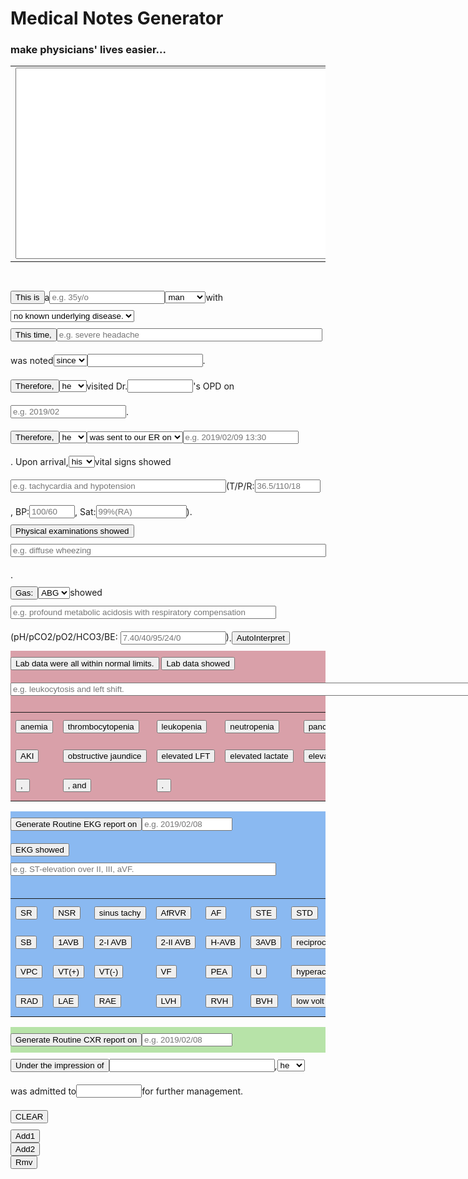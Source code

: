 <!DOCTYPE html>
<html><head><style>
html, body {
    padding: 5px;
}
input, p{
  display: inline-block;
  vertical-align: middle;
  margin: 10px 0;
}
#data-table {
    font-family: calibri, arial;
    width: 400px;
}
#data-table thead td {
    background-color: #8CCCF1;
}
#data-table td {
    border: 1px solid #466E85;
    width: 136px;
    padding: 7px;
}
#divLab {
   background-color: #d9a0a9
}
#divEKG {
   background-color: #8ab9f1
}
#divCXR {
   background-color: #b7e3a8
}
        </style></head>
<body>
<div id="div0">
    <h1>Medical Notes Generator</h1>
    <h3>make physicians' lives easier...</h3>
    <form name="MNgenerator">
    <table id =”display”><tr><td colspan="10">
    <textarea rows="20" cols="100" name="display" id="display"></textarea>
    </td></tr></table>
    </form>
</div><p>
<div id="div1">
<!--This is a ...-->
<button onclick="ThisIs()" id="ThisIs">This is</button><p>a</p><input type="text" id="age" placeholder="e.g. 35y/o"><select id="gender" onchange="sex()"><option value=" man ">man</option><option value=" woman ">woman</option></select><p>with</p><select id="underlying" onchange="UnderlyingBox()"><option value="no known underlying disease. ">no known underlying disease.</option><option value="history of:">history of:</option></select></div>
<div id="div2">
<!--This time, ...-->
<button onclick="ThisTime()" id="ThisTime">This time, </button><input type="text" size="50" id="S/S" placeholder="e.g. severe headache"><p>was noted</p><select id="sinceFor"><option value="since ">since</option><option value="for ">for</option></select><input type="text" size="20" id="duration1"><p>.</p>
</div>
<div id="div3">
<!--OPD-->
<button onclick="OPD()" id="OPD">Therefore, </button><select id="heShe3"><option value="he ">he</option><option value="she ">she</option></select><p>visited Dr.</p><input type="text" id="DrName" size="10"><p>'s OPD on</p><input type="text" id="Date2" placeholder="e.g. 2019/02"><p>.</p>
</div>
<div id="div4">
<!--ER-->
<button onclick="ER()" id="ER">Therefore, </button><select id="heShe1"><option value="he ">he</option><option value="she ">she</option></select><select id="sentVisit"><option value="was sent to our ER on ">was sent to our ER on</option><option value="visited our ER on ">visited our ER on</option></select><input type="text" id="Date1" placeholder="e.g. 2019/02/09 13:30"><p>. Upon arrival, </p><select id="hisHer1"><option value="his ">his</option><option value="her ">her</option></select><p>vital signs showed</p><input type="text" size="40" id="vitalsInp" placeholder="e.g. tachycardia and hypotension"><p> (T/P/R: </p><input type="text" size="10" id="TPR" placeholder="36.5/110/18"><p>, BP:</p><input type="text" size="6" id="BP" placeholder="100/60"><p>, Sat:</p><input type="text" size="15" id="Sat" placeholder="99%(RA)"><p>).</p>
</div>
<div id="div5">
<!--Physical examinations showed...-->
<button onclick="PE()" id="PE">Physical examinations showed </button><input type="text" id="PEresult" size="60" placeholder="e.g. diffuse wheezing"><p>.</p>
</div>
<div id="div6">
<!--ABG showed...-->
<button onclick="ABG()" id="ABG">Gas: </button><select id="ABGVBG"><option value="ABG ">ABG</option><option value="VBG ">VBG</option></select>showed<input type="text" id="GasResult" size="50" placeholder="e.g. profound metabolic acidosis with respiratory compensation">(pH/pCO2/pO2/HCO3/BE: <input type="text" id="GasData" size="18" placeholder="7.40/40/95/24/0">)<p>.</p><button onclick="GasInt()" id="GasInt">AutoInterpret</button>
</div>
<!--Lab data showed...-->
<div id="divLab">
<input type="button" name="Lab data were all within normal limits." value="Lab data were all within normal limits." onclick="MNgenerator.display.value += 'Lab data were all within normal limits. '">
<button onclick="Lab()" id="lab">Lab data showed </button>
<input type="text" id="LabResult" size="100" placeholder="e.g. leukocytosis and left shift.">
<table>
<tr>
<td><input type="button" name="anemia" value="anemia" onclick="LabResult.value += 'anemia'"></td>
<td><input type="button" name="thrombocytopenia" value="thrombocytopenia" onclick="LabResult.value += 'thrombocytopenia'"></td>
<td><input type="button" name="leukopenia" value="leukopenia" onclick="LabResult.value += 'leukopenia'"></td>
<td><input type="button" name="neutropenia" value="neutropenia" onclick="LabResult.value += 'neutropenia'"></td>
<td><input type="button" name="pancytopenia" value="pancytopenia" onclick="LabResult.value += 'pancytopenia'"></td>
<td><input type="button" name="leukocytosis" value="leukocytosis" onclick="LabResult.value += 'leukocytosis'"></td>
<td><input type="button" name="leukocytosis with left shift" value="leukocytosis with left shift" onclick="LabResult.value += 'leukocytosis with left shift'"></td>
</tr>
<tr>
<td><input type="button" name="AKI" value="AKI" onclick="LabResult.value += 'AKI'"></td>
<td><input type="button" name="obstructive jaundice" value="obstructive jaundice" onclick="LabResult.value += 'obstructive jaundice'"></td>
<td><input type="button" name="elevated LFT" value="elevated LFT" onclick="LabResult.value += 'elevated LFT'"></td>
<td><input type="button" name="elevated lactate" value="elevated lactate" onclick="LabResult.value += 'elevated lactate'"></td>
<td><input type="button" name="elevated CRP" value="elevated CRP" onclick="LabResult.value += 'elevated CRP'"></td>
</tr>
<tr>
<td><input type="button" name=", " value=", " onclick="LabResult.value += ', '"></td>
<td><input type="button" name=", and " value=", and" onclick="LabResult.value += ', and '"></td>
<td><input type="button" name=". " value=". " onclick="LabResult.value += '. '"></td>
</tr>
</table>
</div>
<!--EKG showed...-->
<div id="divEKG">
<button onclick="EKGRoutine()" id="EKGRoutine">Generate Routine EKG report on</button><input type="text" size="15" id="DateEKG" placeholder="e.g. 2019/02/08">

<button onclick="EKG()" id="EKG">EKG showed </button>
<input type="text" id="EKGResult" size="50" placeholder="e.g. ST-elevation over II, III, aVF.">
<table>
<tr>
<td><input type="button" name="SR" value="SR" onclick="EKGResult.value += 'sinus rhythm'"></td>
<td><input type="button" name="NSR" value="NSR" onclick="EKGResult.value += 'normal sinus rhythm'"></td>
<td><input type="button" name="ST" value="sinus tachy" onclick="EKGResult.value += 'sinus tachycardia'"></td>
<td><input type="button" name="AfRVR" value="AfRVR" onclick="EKGResult.value += 'AfRVR'"></td>
<td><input type="button" name="AF" value="AF" onclick="EKGResult.value += 'atrial flutter'"></td>
<td><input type="button" name="STE" value="STE" onclick="EKGResult.value += 'ST elevation over'"></td>
<td><input type="button" name="STD" value="STD" onclick="EKGResult.value += 'ST depression over'"></td>
<td><input type="button" name="NS-STT changes" value="NS-STT changes" onclick="EKGResult.value += ' with non-specific ST-T changes'"></td>
<td><input type="button" name="LQT" value="LQT" onclick="EKGResult.value += 'prolonged QT interval'"></td>
<td><input type="button" name="pericarditis pattern" value="pericarditis pattern" onclick="EKGResult.value += 'diffuse PR depression and ST elevation'"></td>
</tr>
<tr>
<td><input type="button" name="SB" value="SB" onclick="EKGResult.value += 'sinus bradycardia'"></td>
<td><input type="button" name="1AVB" value="1AVB" onclick="EKGResult.value += '1st degree AV block'"></td>
<td><input type="button" name="2-I AVB" value="2-I AVB" onclick="EKGResult.value += 'Mobitz type I 2nd degree AV block'"></td>
<td><input type="button" name="2-II AVB" value="2-II AVB" onclick="EKGResult.value += 'Mobitz type II 2nd degree AV block'"></td>
<td><input type="button" name="H-AVB" value="H-AVB" onclick="EKGResult.value += 'high-grade AV block'"></td>
<td><input type="button" name="3AVB" value="3AVB" onclick="EKGResult.value += '3rd degree AV block'"></td>
<td><input type="button" name="reciprocal" value="reciprocal" onclick="EKGResult.value += ' with reciprocal changes'"></td>
<td><input type="button" name="JB" value="JB" onclick="EKGResult.value += 'junctional bradycardia'"></td>
<td><input type="button" name="JT" value="JT" onclick="EKGResult.value += 'junctional tachycardia'"></td>
<td><input type="button" name="APC" value="APC" onclick="EKGResult.value += ' with APC'"></td>
</tr>
<tr>
<td><input type="button" name="VPC" value="VPC" onclick="EKGResult.value += ' with VPC'"></td>
<td><input type="button" name="VT(+)" value="VT(+)" onclick="EKGResult.value += 'VT with pulses'"></td>
<td><input type="button" name="VT(-)" value="VT(-)" onclick="EKGResult.value += 'pulseless VT'"></td>
<td><input type="button" name="VF" value="VF" onclick="EKGResult.value += 'ventricular fibrillation'"></td>
<td><input type="button" name="PEA" value="PEA" onclick="EKGResult.value += 'PEA'"></td>
<td><input type="button" name="U" value="U" onclick="EKGResult.value += ' with U wave'"></td>
<td><input type="button" name="hyperacute T" value="hyperacute T" onclick="EKGResult.value += 'hyperacute T waves over'"></td>
<td><input type="button" name="biphasic T" value="biphasic T" onclick="EKGResult.value += 'biphasic T waves over'"></td>
<td><input type="button" name="tented T" value="tented T" onclick="EKGResult.value += 'tented T'"></td>
<td><input type="button" name="LAD" value="LAD" onclick="EKGResult.value += ' with left axis deviation'"></td>
</tr>
<tr>
<td><input type="button" name="RAD" value="RAD" onclick="EKGResult.value += ' with right axis deviation'"></td>
<td><input type="button" name="LAE" value="LAE" onclick="EKGResult.value += ' with left atrial enlargement'"></td>
<td><input type="button" name="RAE" value="RAE" onclick="EKGResult.value += ' with right atrial enlargement'"></td>
<td><input type="button" name="LVH" value="LVH" onclick="EKGResult.value += ' with left ventricular hypertrophy'"></td>
<td><input type="button" name="RVH" value="RVH" onclick="EKGResult.value += ' with right ventricular hypertrophy'"></td>
<td><input type="button" name="BVH" value="BVH" onclick="EKGResult.value += ' with bi-ventricular hypertrophy'"></td>
<td><input type="button" name="low volt" value="low volt" onclick="EKGResult.value += ' with diffuse low voltage'"></td>
<td><input type="button" name="no STT changes" value="no STT changes" onclick="EKGResult.value += 'no ST-T changes'"></td>
<td><input type="button" name=". " value=". " onclick="EKGResult.value += '. '"></td>
</tr>
</table>
</div>
<!--Image showed...-->
<div id="divCXR">
<button onclick="CXRRoutine()" id="CXRRoutine">Generate Routine CXR report on</button><input type="text" size=15 id="DateCXR" placeholder="e.g. 2019/02/08">
</div>
<div id="divImp">
<!--Under the impression of...-->
<button onclick="Imp()" id="Imp">Under the impression of </button><input type="text" size="30" id="impression"><p>, </p><select id="heShe2"><option value="he ">he</option><option value="she ">she</option></select><p>was admitted to</p><input type="text" size="10" id="unit"><p>for further management.</p>
</div>
<div id="divClear">
<!--clear button-->
<input type="button" id="clear" name="clear" value="CLEAR" onclick="MNgenerator.display.value = ''">
</div>
<div id="divTerm">
<button onclick="Add1()" id="Add1">Add1</button><br>
<button onclick="Add2()" id="Add2">Add2</button><br>
<button onclick="Rmv1()" id="Rmv">Rmv</button><br>
</div>
<script>
count = 0
var display = document.getElementById("display")
function Add1() {
  var btn = document.createElement("BUTTON");
  var t = document.createTextNode("There is");
  var x = document.createEvent("MouseEvent");
  btn.appendChild(t);
  btn.id = "new"+count;
  document.body.appendChild(btn);
  document.getElementById("new"+count).setAttribute("onClick", "MNgenerator.display.value += 'There is '")
  count += 1
}
function Add2() {
  var btn = document.createElement("BUTTON");
  var t = document.createTextNode("There are");
  var x = document.createEvent("MouseEvent");
  btn.appendChild(t);
  btn.id = "new"+count;
  document.body.appendChild(btn);
  document.getElementById("new"+count).setAttribute("onClick", "MNgenerator.display.value += 'There are '")
  count += 1
}
function Rmv1() {
  for (i = 0; i < count; i++){
  var element = document.getElementById("new"+i);
  document.body.removeChild(element);
  }
  count = 0
}
function sex(){
  for (i = 1; i < 4; i++){
  if (document.getElementById("gender").value == " man "){
  document.getElementById("heShe"+i).value = "he "}
  else {document.getElementById("heShe"+i).value = "she "}
  }
  for (j = 1; j < 2; j++){
  if (document.getElementById("gender").value == " man "){
  document.getElementById("hisHer"+j).value = "his "}
  else {document.getElementById("hisHer"+j).value = "her "}
  }
}
function UnderlyingBox(){
  var div1 = document.getElementById("div1")
  if (document.getElementById("underlying").value == "history of:"){
  var tbx = document.createElement("textarea");
  tbx.id = "HxBox"
  tbx.rows="5"
  tbx.cols="30"
  div1.appendChild(tbx);
  }
  if (document.getElementById("underlying").value == "no known underlying disease. "){
  var tbx = document.getElementById("HxBox");
  div1.removeChild(tbx);
  }
}
function ThisIs(){
  var par1 = "This is a "
  var age = document.getElementById("age").value
  var gender = document.getElementById("gender").value
  var par2 = "with "
  var par3 = document.getElementById("underlying").value
  var par = (par1+age+gender+par2+par3+"\n")
  display.value += par
  if (document.getElementById("underlying").value == "history of:"){
  var par4 = document.getElementById("HxBox").value
  display.value += (par4 + "\n")
  }
}
function ThisTime(){
  var par1 = "This time, "
  var SS = document.getElementById("S/S").value
  var par2 = " was noted "
  var par3 = document.getElementById("sinceFor").value
  var par4 = document.getElementById("duration1").value
  var par5 = (par1+SS+par2+par3+par4+". ")
  display.value += par5
}
function Imp(){
  var par1 = "Under the impression of "
  var impression = document.getElementById("impression").value
  var par2 = ", "
  var par3 = document.getElementById("heShe2").value
  var par4 = "was admitted to "
  var par5 = document.getElementById("unit").value
  var par6 = " for further management."
  var par7 = (par1+impression+par2+par3+par4+par5+par6+"\n")
  display.value += par7
}
function DefaultDate() {
    var date = new Date();
    var day = date.getDate();
    var month = date.getMonth() + 1;
    var year = date.getFullYear();
    if (month < 10) month = "0" + month;
    if (day < 10) day = "0" + day;
    var today = year + "/" + month + "/" + day;       
    $("#theDate").attr("value", today);
}
function ER(){
  var par1 = "Therefore, "
  var heShe = document.getElementById("heShe1").value
  var sentVisit = document.getElementById("sentVisit").value
  par2 = ", "
  var par3 = document.getElementById("Date1").value
  var par4 = ". Upon arrival, "
  var par5 = document.getElementById("hisHer1").value
  var par6 = "vital signs showed "
  var par7 = document.getElementById("vitalsInp").value
  var par8 = "(T/P/R: "
  var par9 = document.getElementById("TPR").value
  var par10 = ", BP: "
  var par11 = document.getElementById("BP").value
  var par12 = ", Sat: "
  var par13 = document.getElementById("Sat").value
  var par14 = "). "
  var par15 = (par1+heShe+sentVisit+par3+par4+par5+par6+par7+par8+par9+par10+par11+par12+par13+par14)
  display.value += par15
}
function PE(){
  var par1 = "Physical examinations showed "
  var pe = document.getElementById("PEresult").value
  var par2 = ". "
  var par3 = (par1+pe+par2)
  display.value += par3
}
function ABG(){
  var par1 = document.getElementById("ABGVBG").value
  var par2 = "showed "
  var par3 = document.getElementById("GasResult").value
  var par4 = " (pH/pCO2/pO2/HCO3/BE: "
  var par5 = document.getElementById("GasData").value
  var par6 = "). "
  var par7 = (par1+par2+par3+par4+par5+par6)
  display.value += par7
}
function GasInt(){
  var Data = document.getElementById("GasData").value
  var [pH,pCO2,pO2,HCO3,BE] = Data.split("/");
  var ABGVBG = document.getElementById("ABGVBG").value
  var GasResult = document.getElementById("GasResult")
  if (ABGVBG == "ABG "){
  	if (pH<=7.45 && pH>=7.35 && pCO2<=45 && pCO2>=35 && HCO3<=26 && HCO3>=22 && BE<=2 && BE>=-2){GasResult.value = "normal acid base status"}
    else if (pH<=7.40){
      if (pCO2>=40){//respiratory acidosis(+)
        var dCO2 = (pCO2 - 40)
        var dHCO3 = (HCO3 - 24)
        var ratio = dHCO3/dCO2
      	if (ratio <= 0.05){GasResult.value = "mixed respiratory and metabolic acidosis"}
        else if (ratio <= 0.15){GasResult.value = "acute respiratory acidosis"}
        else if (ratio <= 0.25){GasResult.value = "acute on chronic respiratory acidosis"}
        else if (ratio <= 0.40){GasResult.value = "chronic respiratory acidosis"}
        else {GasResult.value = "mixed respiratory acidosis and metabolic alkalosis"}
      }
      else{ //metabolic acidosis(+)
        var dHCO3 = (24 - HCO3)
        var dCO2 = (40 - pCO2)
        var ratio = dCO2/dHCO3
        if (ratio <= 0.7){GasResult.value = "metabolic acidosis without expected compensation"}
        else if (ratio <= 1.5){GasResult.value = "metabolic acidosis with respiratory compensation"}
        else {GasResult.value = "mixed metabolic acidosis and respiratory alkalosis"}
      }
    }
    else { //pH>7.40
      if (pCO2<40){//respiratory alkalosis(+)
        var dCO2 = (40 - pCO2)
        var dHCO3 = (24 - HCO3)
        var ratio = dHCO3/dCO2
        if (ratio <= 0.1){GasResult.value = "mixed respiratory and metabolic alkalosis"}
        else if (ratio <= 0.3){GasResult.value = "acute respiratory alkalosis"}
        else if (ratio <= 0.4){GasResult.value = "acute on chronic respiratory alkalosis"}
        else {GasResult.value = "chronic respiratory alkalosis"}
      }
      else{//metabolic alkalosis(+)
        var dCO2 = (pCO2 - 40)
        var dHCO3 = (HCO3 - 24)
        var ratio = dCO2/dHCO3
        if (ratio < 0.35){GasResult.value = "metabolic alkalosis without expected respiratory compensation"}
        else if (ratio < 1){GasResult.value = "metabolic alkalosis with respiratory compensation"}
        else {GasResult.value = "mixed metabolic alkalosis and respiratory acidosis"}
      }
    }
    if (pO2<=75){GasResult.value += " + hypoxemia"}
  }
  else{//VBG
  	if (pH<=7.40 && pH>=7.30 && HCO3<=24 && HCO3>=20 && BE<=2 && BE>=-2 ){GasResult.value = "normal VBG"}
    else if (pH<=7.30){
      if (BE<=-2){GasResult.value = "metabolic acidosis"}
      else if(BE<=2){GasResult.value = "respiratory acidosis"}
      else{GasResult.value = "mixed respiratory acidosis and metabolic alkalosis"}
    }
    else if (pH>7.40){ 
      if (BE>=2){GasResult.value = "metabolic alkalosis"}
      else if(BE>=-2){GasResult.value = "respiratory alkalosis"}
      else {GasResult.value = "mixed respiratory alkalosis and metabolic acidosis"}
    }
    else{GasResult.value = "inconclusive"}
  }
}
function OPD(){
  var par1 = "Therefore, "
  var par2 = document.getElementById("heShe3").value
  var par3 = "visited Dr."
  var par4 = document.getElementById("DrName").value
  var par5 = "'s OPD on "
  var par6 = document.getElementById("Date2").value
  var par7 = ". "
  var par8 = (par1+par2+par3+par4+par5+par6+par7)
  display.value += par8  
}
function Lab(){
  var par1 = "Lab data showed "
  var par2 = document.getElementById("LabResult").value
  var par3 = par1+par2
  display.value += par3    
}
function EKG(){
  var par1 = "EKG showed "
  var par2 = document.getElementById("EKGResult").value
  var par3 = par1+par2
  display.value += par3  
}
function EKGRoutine(){
  var par1 = "EKG "
  var par2 = document.getElementById("DateEKG").value
  var par3 = "\n"
  var par4 = "Normal sinus rhythm. Normal EKG.\n"
  var par5 = par1+par2+par3+par4
  display.value += par5
}
function CXRRoutine(){
  var par1 = "CXR "
  var par2 = document.getElementById("DateCXR").value
  var par3 = "\n"
  var par4 = "Patent airway. No evident bone lesions. Normal heart size with sharp heart borders. Normal lung volume. Bilateral sharp CP angles. No definite lung lesions. Formal report pending.\n"
  var par5 = par1+par2+par3+par4
  display.value += par5
}
</script>

</body>
</html>
